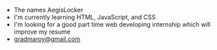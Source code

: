 - The names AegisLocker
- I'm currently learning HTML, JavaScript, and CSS
- I'm looking for a good part time web developing internship which will improve my resume
- gradmaroy@gmail.com


<!---
AegisLocker/AegisLocker is a ✨ special ✨ repository because its `README.md` (this file) appears on your GitHub profile.
You can click the Preview link to take a look at your changes.
--->
